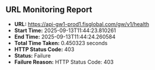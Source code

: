 ## URL Monitoring Report

- **URL:** https://api-gw1-prod1.fisglobal.com/gw/v1/health
- **Start Time:** 2025-09-13T11:44:23.810261
- **End Time:** 2025-09-13T11:44:24.260584
- **Total Time Taken:** 0.450323 seconds
- **HTTP Status Code:** 403
- **Status:** Failure
- **Failure Reason:** HTTP Status Code: 403
